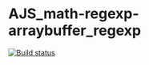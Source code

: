 # AJS_math-regexp-arraybuffer_regexp
 
[![Build status](https://ci.appveyor.com/api/projects/status/d7r4em900lyxl4k2?svg=true)](https://ci.appveyor.com/project/KateGaw/ajs-math-regexp-arraybuffer-regexp)

